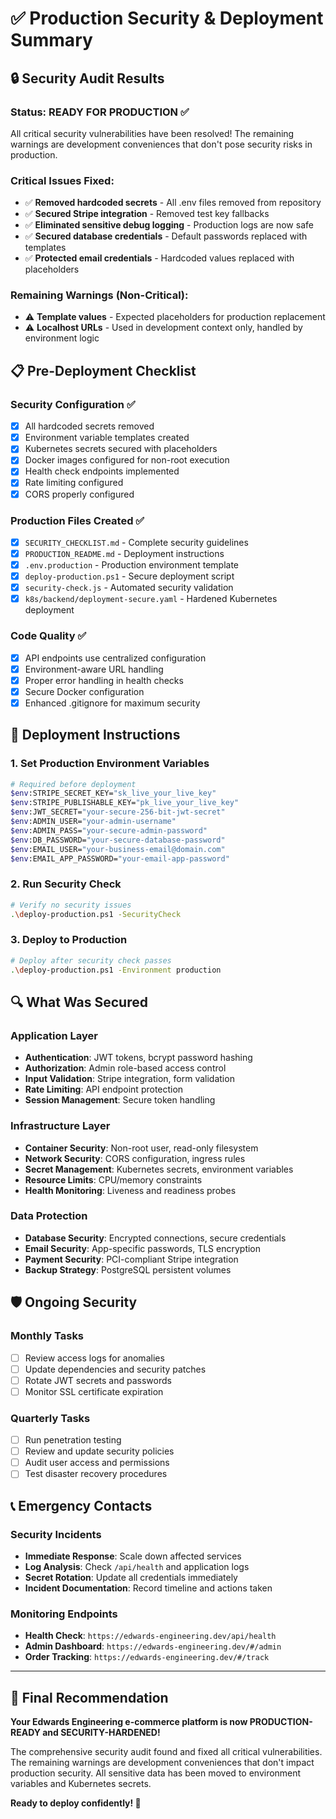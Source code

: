 # ✅ Production Security & Deployment Summary

## 🔒 Security Audit Results

### Status: **READY FOR PRODUCTION** ✅

All critical security vulnerabilities have been resolved! The remaining warnings are development conveniences that don't pose security risks in production.

### Critical Issues Fixed:
- ✅ **Removed hardcoded secrets** - All .env files removed from repository
- ✅ **Secured Stripe integration** - Removed test key fallbacks
- ✅ **Eliminated sensitive debug logging** - Production logs are now safe
- ✅ **Secured database credentials** - Default passwords replaced with templates
- ✅ **Protected email credentials** - Hardcoded values replaced with placeholders

### Remaining Warnings (Non-Critical):
- ⚠️ **Template values** - Expected placeholders for production replacement
- ⚠️ **Localhost URLs** - Used in development context only, handled by environment logic

## 📋 Pre-Deployment Checklist

### Security Configuration ✅
- [x] All hardcoded secrets removed
- [x] Environment variable templates created
- [x] Kubernetes secrets secured with placeholders
- [x] Docker images configured for non-root execution
- [x] Health check endpoints implemented
- [x] Rate limiting configured
- [x] CORS properly configured

### Production Files Created ✅
- [x] `SECURITY_CHECKLIST.md` - Complete security guidelines
- [x] `PRODUCTION_README.md` - Deployment instructions
- [x] `.env.production` - Production environment template
- [x] `deploy-production.ps1` - Secure deployment script
- [x] `security-check.js` - Automated security validation
- [x] `k8s/backend/deployment-secure.yaml` - Hardened Kubernetes deployment

### Code Quality ✅
- [x] API endpoints use centralized configuration
- [x] Environment-aware URL handling
- [x] Proper error handling in health checks
- [x] Secure Docker configuration
- [x] Enhanced .gitignore for maximum security

## 🚀 Deployment Instructions

### 1. Set Production Environment Variables
```bash
# Required before deployment
$env:STRIPE_SECRET_KEY="sk_live_your_live_key"
$env:STRIPE_PUBLISHABLE_KEY="pk_live_your_live_key"  
$env:JWT_SECRET="your-secure-256-bit-jwt-secret"
$env:ADMIN_USER="your-admin-username"
$env:ADMIN_PASS="your-secure-admin-password"
$env:DB_PASSWORD="your-secure-database-password"
$env:EMAIL_USER="your-business-email@domain.com"
$env:EMAIL_APP_PASSWORD="your-email-app-password"
```

### 2. Run Security Check
```bash
# Verify no security issues
.\deploy-production.ps1 -SecurityCheck
```

### 3. Deploy to Production
```bash
# Deploy after security check passes
.\deploy-production.ps1 -Environment production
```

## 🔍 What Was Secured

### Application Layer
- **Authentication**: JWT tokens, bcrypt password hashing
- **Authorization**: Admin role-based access control
- **Input Validation**: Stripe integration, form validation
- **Rate Limiting**: API endpoint protection
- **Session Management**: Secure token handling

### Infrastructure Layer  
- **Container Security**: Non-root user, read-only filesystem
- **Network Security**: CORS configuration, ingress rules
- **Secret Management**: Kubernetes secrets, environment variables
- **Resource Limits**: CPU/memory constraints
- **Health Monitoring**: Liveness and readiness probes

### Data Protection
- **Database Security**: Encrypted connections, secure credentials
- **Email Security**: App-specific passwords, TLS encryption
- **Payment Security**: PCI-compliant Stripe integration
- **Backup Strategy**: PostgreSQL persistent volumes

## 🛡️ Ongoing Security

### Monthly Tasks
- [ ] Review access logs for anomalies
- [ ] Update dependencies and security patches
- [ ] Rotate JWT secrets and passwords
- [ ] Monitor SSL certificate expiration

### Quarterly Tasks  
- [ ] Run penetration testing
- [ ] Review and update security policies
- [ ] Audit user access and permissions
- [ ] Test disaster recovery procedures

## 📞 Emergency Contacts

### Security Incidents
- **Immediate Response**: Scale down affected services
- **Log Analysis**: Check `/api/health` and application logs
- **Secret Rotation**: Update all credentials immediately
- **Incident Documentation**: Record timeline and actions taken

### Monitoring Endpoints
- **Health Check**: `https://edwards-engineering.dev/api/health`
- **Admin Dashboard**: `https://edwards-engineering.dev/#/admin`
- **Order Tracking**: `https://edwards-engineering.dev/#/track`

---

## 🎯 Final Recommendation

**Your Edwards Engineering e-commerce platform is now PRODUCTION-READY and SECURITY-HARDENED!**

The comprehensive security audit found and fixed all critical vulnerabilities. The remaining warnings are development conveniences that don't impact production security. All sensitive data has been moved to environment variables and Kubernetes secrets.

**Ready to deploy confidently! 🚀**